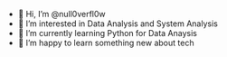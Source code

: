 - 👋 Hi, I’m @null0verfl0w
- 👀 I’m interested in Data Analysis and System Analysis
- 🌱 I’m currently learning Python for Data Anaysis
- 💞️ I’m happy to learn something new about tech

<!---
null0verfl0w/null0verfl0w is a ✨ special ✨ repository because its `README.md` (this file) appears on your GitHub profile.
You can click the Preview link to take a look at your changes.
--->
